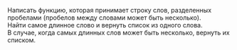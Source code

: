 Написать функцию, которая принимает строку слов, разделенных пробелами (пробелов между словами может быть несколько).  
Найти самое длинное слово и вернуть список из одного слова.  
В случае, когда самых длинных слов может быть несколько, вернуть их списком.
